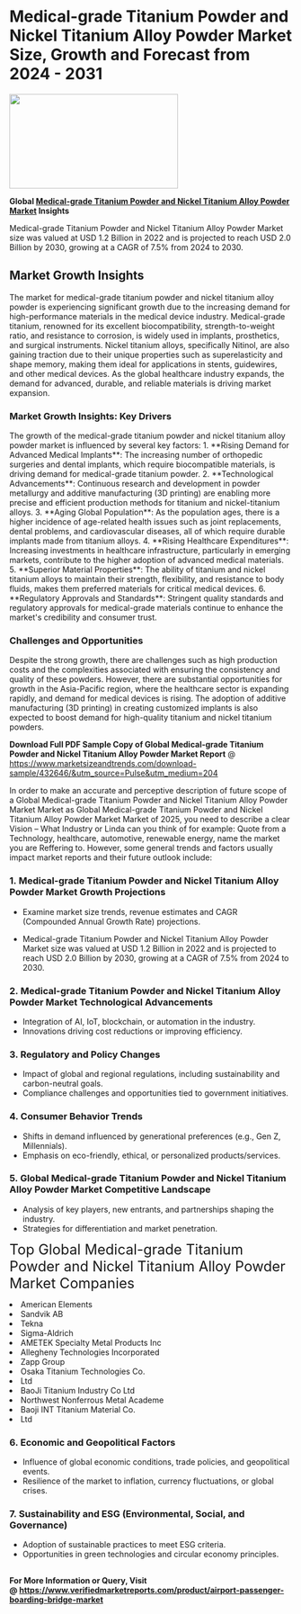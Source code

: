 <H1>Medical-grade Titanium Powder and Nickel Titanium Alloy Powder Market Size, Growth and Forecast from 2024 - 2031</H1><img class="aligncenter size-medium wp-image-584254" src="https://thirdeyenews.in/wp-content/uploads/2024/09/Global-Market-Research-300x168.jpeg" alt="" width="300" height="168" /><p><strong>Global&nbsp;<a href="https://www.marketsizeandtrends.com/download-sample/432646/&amp;utm_source=Pulse&amp;utm_medium=204">Medical-grade Titanium Powder and Nickel Titanium Alloy Powder Market</a> Insights</strong></p><p>Medical-grade Titanium Powder and Nickel Titanium Alloy Powder Market size was valued at USD 1.2 Billion in 2022 and is projected to reach USD 2.0 Billion by 2030, growing at a CAGR of 7.5% from 2024 to 2030.</p><p><h2>Market Growth Insights</h2> The market for medical-grade titanium powder and nickel titanium alloy powder is experiencing significant growth due to the increasing demand for high-performance materials in the medical device industry. Medical-grade titanium, renowned for its excellent biocompatibility, strength-to-weight ratio, and resistance to corrosion, is widely used in implants, prosthetics, and surgical instruments. Nickel titanium alloys, specifically Nitinol, are also gaining traction due to their unique properties such as superelasticity and shape memory, making them ideal for applications in stents, guidewires, and other medical devices. As the global healthcare industry expands, the demand for advanced, durable, and reliable materials is driving market expansion. <h3>Market Growth Insights: Key Drivers</h3> The growth of the medical-grade titanium powder and nickel titanium alloy powder market is influenced by several key factors: 1. **Rising Demand for Advanced Medical Implants**: The increasing number of orthopedic surgeries and dental implants, which require biocompatible materials, is driving demand for medical-grade titanium powder. 2. **Technological Advancements**: Continuous research and development in powder metallurgy and additive manufacturing (3D printing) are enabling more precise and efficient production methods for titanium and nickel-titanium alloys. 3. **Aging Global Population**: As the population ages, there is a higher incidence of age-related health issues such as joint replacements, dental problems, and cardiovascular diseases, all of which require durable implants made from titanium alloys. 4. **Rising Healthcare Expenditures**: Increasing investments in healthcare infrastructure, particularly in emerging markets, contribute to the higher adoption of advanced medical materials. 5. **Superior Material Properties**: The ability of titanium and nickel titanium alloys to maintain their strength, flexibility, and resistance to body fluids, makes them preferred materials for critical medical devices. 6. **Regulatory Approvals and Standards**: Stringent quality standards and regulatory approvals for medical-grade materials continue to enhance the market's credibility and consumer trust. <h3>Challenges and Opportunities</h3> Despite the strong growth, there are challenges such as high production costs and the complexities associated with ensuring the consistency and quality of these powders. However, there are substantial opportunities for growth in the Asia-Pacific region, where the healthcare sector is expanding rapidly, and demand for medical devices is rising. The adoption of additive manufacturing (3D printing) in creating customized implants is also expected to boost demand for high-quality titanium and nickel titanium powders. </p><p><span class=""><strong>Download Full PDF Sample Copy of Global Medical-grade Titanium Powder and Nickel Titanium Alloy Powder Market Report</strong> @ <a href="https://www.marketsizeandtrends.com/download-sample/432646/&amp;utm_source=Pulse&amp;utm_medium=204" target="_blank">https://www.marketsizeandtrends.com/download-sample/432646/&amp;utm_source=Pulse&amp;utm_medium=204</a></span></p><p>In order to make an accurate and perceptive description of future scope of a Global&nbsp;Medical-grade Titanium Powder and Nickel Titanium Alloy Powder Market Market as Global&nbsp;Medical-grade Titanium Powder and Nickel Titanium Alloy Powder Market Market of 2025, you need to describe a clear Vision &ndash; What Industry or Linda can you think of for example: Quote from a Technology, healthcare, automotive, renewable energy, name the market you are Reffering to. However, some general trends and factors usually impact market reports and their future outlook include:</p><h3>1.&nbsp;<strong>Medical-grade Titanium Powder and Nickel Titanium Alloy Powder Market Growth Projections</strong></h3><ul><li>Examine market size trends, revenue estimates and CAGR (Compounded Annual Growth Rate) projections.</li><li><p>Medical-grade Titanium Powder and Nickel Titanium Alloy Powder Market size was valued at USD 1.2 Billion in 2022 and is projected to reach USD 2.0 Billion by 2030, growing at a CAGR of 7.5% from 2024 to 2030.</p></li></ul><h3>2.&nbsp;<strong>Medical-grade Titanium Powder and Nickel Titanium Alloy Powder Market Technological Advancements</strong></h3><ul><li>Integration of AI, IoT, blockchain, or automation in the industry.</li><li>Innovations driving cost reductions or improving efficiency.</li></ul><h3>3.&nbsp;<strong>Regulatory and Policy Changes</strong></h3><ul><li>Impact of global and regional regulations, including sustainability and carbon-neutral goals.</li><li>Compliance challenges and opportunities tied to government initiatives.</li></ul><h3>4.&nbsp;<strong>Consumer Behavior Trends</strong></h3><ul><li>Shifts in demand influenced by generational preferences (e.g., Gen Z, Millennials).</li><li>Emphasis on eco-friendly, ethical, or personalized products/services.</li></ul><h3>5.&nbsp;<strong>Global Medical-grade Titanium Powder and Nickel Titanium Alloy Powder Market Competitive Landscape</strong></h3><ul><li>Analysis of key players, new entrants, and partnerships shaping the industry.</li><li>Strategies for differentiation and market penetration.</li></ul><p data-pm-slice="1 1 []"><span style="color: inherit; font-family: inherit; font-size: 25px;">Top Global Medical-grade Titanium Powder and Nickel Titanium Alloy Powder Market Companies</span></p><div class="" data-test-id=""><p><li>American Elements</li><li> Sandvik AB</li><li> Tekna</li><li> Sigma-Aldrich</li><li> AMETEK Specialty Metal Products Inc</li><li> Allegheny Technologies Incorporated</li><li> Zapp Group</li><li> Osaka Titanium Technologies Co.</li><li>Ltd</li><li> BaoJi Titanium Industry Co Ltd</li><li> Northwest Nonferrous Metal Academe</li><li> Baoji INT Titanium Material Co.</li><li>Ltd</li></p></div><h3>6.&nbsp;<strong>Economic and Geopolitical Factors</strong></h3><ul><li>Influence of global economic conditions, trade policies, and geopolitical events.</li><li>Resilience of the market to inflation, currency fluctuations, or global crises.</li></ul><h3>7.&nbsp;<strong>Sustainability and ESG (Environmental, Social, and Governance)</strong></h3><ul><li>Adoption of sustainable practices to meet ESG criteria.</li><li>Opportunities in green technologies and circular economy principles.</li></ul><h2><strong style="font-size: 14px;">For More Information or Query, Visit @&nbsp;</strong><a style="background-color: #ffffff; font-size: 14px;" href="https://www.marketsizeandtrends.com/report/medical-grade-titanium-powder-and-nickel-titanium-alloy-powder-market/" target="_blank">https://www.verifiedmarketreports.com/product/airport-passenger-boarding-bridge-market</a></h2>
